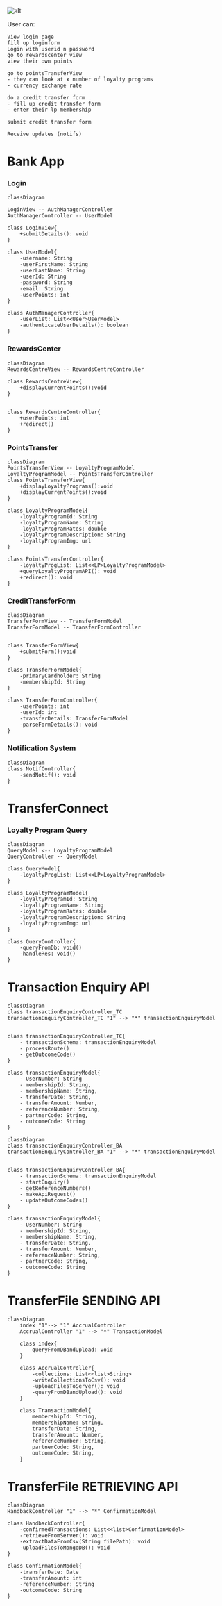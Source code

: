 ![alt](./src/mvcdiagram.jpg)

User can:


    View login page
    fill up loginform
    Login with userid n password
    go to rewardscenter view
    view their own points

    go to pointsTransferView 
    - they can look at x number of loyalty programs
    - currency exchange rate
    
    do a credit transfer form
    - fill up credit transfer form
    - enter their lp membership 
    
    submit credit transfer form

    Receive updates (notifs)
    
    
    
# Bank App

### Login 
```mermaid
classDiagram

LoginView -- AuthManagerController
AuthManagerController -- UserModel

class LoginView{
    +submitDetails(): void
}

class UserModel{
    -username: String
    -userFirstName: String
    -userLastName: String
    -userId: String
    -password: String
    -email: String
    -userPoints: int
}

class AuthManagerController{
    -userList: List<<User>UserModel>
    -authenticateUserDetails(): boolean
}
```


### RewardsCenter
```mermaid
classDiagram
RewardsCentreView -- RewardsCentreController

class RewardsCentreView{
    +displayCurrentPoints():void
}


class RewardsCentreController{
    +userPoints: int
    +redirect()
}
```

### PointsTransfer
```mermaid
classDiagram
PointsTransferView -- LoyaltyProgramModel
LoyaltyProgramModel -- PointsTransferController
class PointsTransferView{
    +displayLoyaltyPrograms():void
    +displayCurrentPoints():void
}

class LoyaltyProgramModel{
    -loyaltyProgramId: String
    -loyaltyProgramName: String
    -loyaltyProgramRates: double
    -loyaltyProgramDescription: String
    -loyaltyProgramImg: url
}

class PointsTransferController{
    -loyaltyProgList: List<<LP>LoyaltyProgramModel>
    +queryLoyaltyProgramAPI(): void
    +redirect(): void
}
```



### CreditTransferForm
```mermaid
classDiagram
TransferFormView -- TransferFormModel
TransferFormModel -- TransferFormController


class TransferFormView{
    +submitForm():void
}

class TransferFormModel{
    -primaryCardholder: String
    -membershipId: String
}

class TransferFormController{
    -userPoints: int
    -userId: int
    -transferDetails: TransferFormModel
    -parseFormDetails(): void
}
```


### Notification System
```mermaid
classDiagram
class NotifController{
    -sendNotif(): void
}
```

# TransferConnect

### Loyalty Program Query
```mermaid
classDiagram
QueryModel <-- LoyaltyProgramModel
QueryController -- QueryModel

class QueryModel{
    -loyaltyProgList: List<<LP>LoyaltyProgramModel>
}

class LoyaltyProgramModel{
    -loyaltyProgramId: String
    -loyaltyProgramName: String
    -loyaltyProgramRates: double
    -loyaltyProgramDescription: String
    -loyaltyProgramImg: url
}

class QueryController{
    -queryFromDb: void()   
    -handleRes: void()
}
```
# Transaction Enquiry API

```mermaid
classDiagram
class transactionEnquiryController_TC
transactionEnquiryController_TC "1" --> "*" transactionEnquiryModel


class transactionEnquiryController_TC{
    - transactionSchema: transactionEnquiryModel
    - processRoute()
    - getOutcomeCode()
}

class transactionEnquiryModel{
    - UserNumber: String
    - membershipId: String,
    - membershipName: String,
    - transferDate: String,
    - transferAmount: Number,
    - referenceNumber: String,
    - partnerCode: String,
    - outcomeCode: String
}
```
```mermaid
classDiagram
class transactionEnquiryController_BA
transactionEnquiryController_BA "1" --> "*" transactionEnquiryModel


class transactionEnquiryController_BA{
    - transactionSchema: transactionEnquiryModel
    - startEnquiry()
    - getReferenceNumbers()
    - makeApiRequest()
    - updateOutcomeCodes()
}

class transactionEnquiryModel{
    - UserNumber: String
    - membershipId: String,
    - membershipName: String,
    - transferDate: String,
    - transferAmount: Number,
    - referenceNumber: String,
    - partnerCode: String,
    - outcomeCode: String
}
```
# TransferFile SENDING API

```mermaid
classDiagram
    index "1"--> "1" AccrualController
    AccrualController "1" --> "*" TransactionModel

    class index{
        queryFromDBandUpload: void
    }

    class AccrualController{
        -collections: List<<list>String>
        -writeCollectionsToCsv(): void
        -uploadFilesToServer(): void
        -queryFromDBandUpload(): void
    }

    class TransactionModel{
        membershipId: String,
        membershipName: String,
        transferDate: String,
        transferAmount: Number,
        referenceNumber: String,
        partnerCode: String,
        outcomeCode: String,
    }
```
# TransferFile RETRIEVING API


```mermaid
classDiagram
HandbackController "1" --> "*" ConfirmationModel

class HandbackController{
    -confirmedTransactions: List<<list>ConfirmationModel>
    -retrieveFromServer(): void
    -extractDataFromCsv(String filePath): void
    -uploadFilesToMongoDB(): void
}

class ConfirmationModel{
    -transferDate: Date
    -transferAmount: int
    -referenceNumber: String
    -outcomeCode: String
}
```
